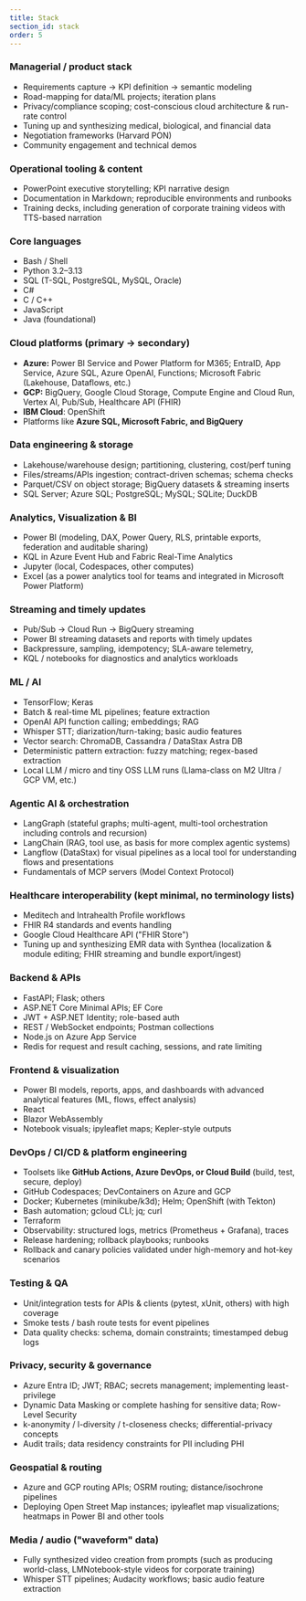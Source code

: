```yaml
---
title: Stack
section_id: stack
order: 5
---
```


### Managerial / product stack
* Requirements capture → KPI definition → semantic modeling
* Road-mapping for data/ML projects; iteration plans
* Privacy/compliance scoping; cost-conscious cloud architecture & run-rate control
* Tuning up and synthesizing medical, biological, and financial data
* Negotiation frameworks (Harvard PON)
* Community engagement and technical demos

### Operational tooling & content
* PowerPoint executive storytelling; KPI narrative design
* Documentation in Markdown; reproducible environments and runbooks
* Training decks, including generation of corporate training videos with TTS-based narration

### Core languages
* Bash / Shell
* Python 3.2–3.13
* SQL (T-SQL, PostgreSQL, MySQL, Oracle)
* C#
* C / C++
* JavaScript
* Java (foundational)

### Cloud platforms (primary → secondary)
* **Azure:** Power BI Service and Power Platform for M365; EntraID, App Service, Azure SQL, Azure OpenAI, Functions; Microsoft Fabric (Lakehouse, Dataflows, etc.)
* **GCP:** BigQuery, Google Cloud Storage, Compute Engine and Cloud Run, Vertex AI, Pub/Sub, Healthcare API (FHIR)
* **IBM Cloud**: OpenShift
* Platforms like **Azure SQL, Microsoft Fabric, and BigQuery**

### Data engineering & storage
* Lakehouse/warehouse design; partitioning, clustering, cost/perf tuning
* Files/streams/APIs ingestion; contract-driven schemas; schema checks
* Parquet/CSV on object storage; BigQuery datasets & streaming inserts
* SQL Server; Azure SQL; PostgreSQL; MySQL; SQLite; DuckDB

### Analytics, Visualization & BI
* Power BI (modeling, DAX, Power Query, RLS, printable exports, federation and auditable sharing)
* KQL in Azure Event Hub and Fabric Real-Time Analytics
* Jupyter (local, Codespaces, other computes)
* Excel (as a power analytics tool for teams and integrated in Microsoft Power Platform)

### Streaming and timely updates
* Pub/Sub → Cloud Run → BigQuery streaming
* Power BI streaming datasets and reports with timely updates
* Backpressure, sampling, idempotency; SLA-aware telemetry,
* KQL / notebooks for diagnostics and analytics workloads

### ML / AI
* TensorFlow; Keras
* Batch & real-time ML pipelines; feature extraction
* OpenAI API function calling; embeddings; RAG
* Whisper STT; diarization/turn-taking; basic audio features
* Vector search: ChromaDB, Cassandra / DataStax Astra DB
* Deterministic pattern extraction: fuzzy matching; regex-based extraction
* Local LLM / micro and tiny OSS LLM runs (Llama-class on M2 Ultra / GCP VM, etc.)

### Agentic AI & orchestration
* LangGraph (stateful graphs; multi-agent, multi-tool orchestration including controls and recursion)
* LangChain (RAG, tool use, as basis for more complex agentic systems)
* Langflow (DataStax) for visual pipelines as a local tool for understanding flows and presentations
* Fundamentals of MCP servers (Model Context Protocol)

### Healthcare interoperability (kept minimal, no terminology lists)
* Meditech and Intrahealth Profile workflows
* FHIR R4 standards and events handling
* Google Cloud Healthcare API ("FHIR Store")
* Tuning up and synthesizing EMR data with Synthea (localization & module editing; FHIR streaming and bundle export/ingest)

### Backend & APIs
* FastAPI; Flask; others
* ASP.NET Core Minimal APIs; EF Core
* JWT + ASP.NET Identity; role-based auth
* REST / WebSocket endpoints; Postman collections
* Node.js on Azure App Service
* Redis for request and result caching, sessions, and rate limiting

### Frontend & visualization
* Power BI models, reports, apps, and dashboards with advanced analytical features (ML, flows, effect analysis)
* React 
* Blazor WebAssembly 
* Notebook visuals; ipyleaflet maps; Kepler-style outputs 

### DevOps / CI/CD & platform engineering
* Toolsets like **GitHub Actions, Azure DevOps, or Cloud Build** (build, test, secure, deploy)
* GitHub Codespaces; DevContainers on Azure and GCP
* Docker; Kubernetes (minikube/k3d); Helm; OpenShift (with Tekton)
* Bash automation; gcloud CLI; jq; curl
* Terraform
* Observability: structured logs, metrics (Prometheus + Grafana), traces
* Release hardening; rollback playbooks; runbooks
* Rollback and canary policies validated under high-memory and hot-key scenarios

### Testing & QA
* Unit/integration tests for APIs & clients (pytest, xUnit, others) with high coverage
* Smoke tests / bash route tests for event pipelines
* Data quality checks: schema, domain constraints; timestamped debug logs

### Privacy, security & governance
* Azure Entra ID; JWT; RBAC; secrets management; implementing least-privilege
* Dynamic Data Masking or complete hashing for sensitive data; Row-Level Security
* k-anonymity / l-diversity / t-closeness checks; differential-privacy concepts
* Audit trails; data residency constraints for PII including PHI



### Geospatial & routing
* Azure and GCP routing APIs; OSRM routing; distance/isochrone pipelines
* Deploying Open Street Map instances; ipyleaflet map visualizations; heatmaps in Power BI and other tools

### Media / audio ("waveform" data)
* Fully synthesized video creation from prompts (such as producing world-class, LMNotebook-style videos for corporate training)
* Whisper STT pipelines; Audacity workflows; basic audio feature extraction
